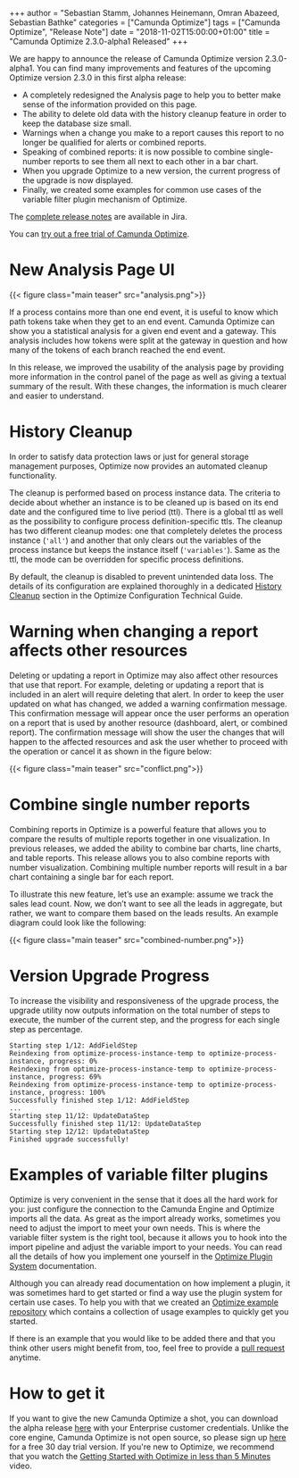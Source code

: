 +++
author = "Sebastian Stamm, Johannes Heinemann, Omran Abazeed, Sebastian Bathke"
categories = ["Camunda Optimize"]
tags = ["Camunda Optimize", "Release Note"]
date = "2018-11-02T15:00:00+01:00"
title = "Camunda Optimize 2.3.0-alpha1 Released"
+++

We are happy to announce the release of Camunda Optimize version 2.3.0-alpha1. You can find many improvements and features of the upcoming Optimize version 2.3.0 in this first alpha release:

* A completely redesigned the Analysis page to help you to better make sense of the information provided on this page.
* The ability to delete old data with the history cleanup feature in order to keep the database size small.
* Warnings when a change you make to a report causes this report to no longer be qualified for alerts or combined reports.
* Speaking of combined reports: it is now possible to combine single-number reports to see them all next to each other in a bar chart.
* When you upgrade Optimize to a new version, the current progress of the upgrade is now displayed.
* Finally, we created some examples for common use cases of the variable filter plugin mechanism of Optimize.

The [complete release notes](https://app.camunda.com/jira/secure/ReleaseNote.jspa?projectId=10730&version=15347) are available in Jira.

You can [try out a free trial of Camunda Optimize](#how-to-get-it).

# New Analysis Page UI

{{< figure class="main teaser" src="analysis.png">}}

If a process contains more than one end event, it is useful to know which path tokens take when they get to an end event. Camunda Optimize can show you a statistical analysis for a given end event and a gateway. This analysis includes how tokens were split at the gateway in question and how many of the tokens of each branch reached the end event.

In this release, we improved the usability of the analysis page by providing more information in the control panel of the page as well as giving a textual summary of the result. With these changes, the information is much clearer and easier to understand.

# History Cleanup

In order to satisfy data protection laws or just for general storage management purposes, Optimize now provides an automated cleanup functionality.

The cleanup is performed based on process instance data. The criteria to decide about whether an instance is to be cleaned up is based on its end date and the configured time to live period (ttl). There is a global ttl as well as the possibility to configure process definition-specific ttls. The cleanup has two different cleanup modes: one that completely deletes the process instance (`'all'`) and another that only clears out the variables of the process instance but keeps the instance itself (`'variables'`). Same as the ttl, the mode can be overridden for specific process definitions.

By default, the cleanup is disabled to prevent unintended data loss. The details of its configuration are explained thoroughly in a dedicated [History Cleanup](https://docs.camunda.org/optimize/latest/technical-guide/history-cleanup/) section in the Optimize Configuration Technical Guide.

# Warning when changing a report affects other resources

Deleting or updating a report in Optimize may also affect other resources that use that report. For example, deleting or updating a report that is included in an alert will require deleting that alert. In order to keep the user updated on what has changed, we added a warning confirmation message. This confirmation message will appear once the user performs an operation on a report that is used by another resource (dashboard, alert, or combined report). The confirmation message will show the user the changes that will happen to the affected resources and ask the user whether to proceed with the operation or cancel it as shown in the figure below:

{{< figure class="main teaser" src="conflict.png">}}

# Combine single number reports

Combining reports in Optimize is a powerful feature that allows you to compare the results of multiple reports together in one visualization. In previous releases, we added the ability to combine bar charts, line charts, and table reports. This release allows you to also combine reports with number visualization. Combining multiple number reports will result in a bar chart containing a single bar for each report.

To illustrate this new feature, let’s use an example: assume we track the sales lead count. Now, we don’t want to see all the leads in aggregate, but rather, we want to compare them based on the leads results. An example diagram could look like the following:

{{< figure class="main teaser" src="combined-number.png">}}

# Version Upgrade Progress

To increase the visibility and responsiveness of the upgrade process, the upgrade utility now outputs information on the total number of steps to execute, the number of the current step, and the progress for each single step as percentage.

```
Starting step 1/12: AddFieldStep
Reindexing from optimize-process-instance-temp to optimize-process-instance, progress: 0%
Reindexing from optimize-process-instance-temp to optimize-process-instance, progress: 69%
Reindexing from optimize-process-instance-temp to optimize-process-instance, progress: 100%
Successfully finished step 1/12: AddFieldStep
...
Starting step 11/12: UpdateDataStep
Successfully finished step 11/12: UpdateDataStep
Starting step 12/12: UpdateDataStep
Finished upgrade successfully!
```

# Examples of variable filter plugins

Optimize is very convenient in the sense that it does all the hard work for you: just configure the connection to the Camunda Engine and
Optimize imports all the data. As great as the import already works, sometimes you need to adjust the import to meet your own needs.
This is where the variable filter system is the right tool, because it allows you to hook into the import pipeline and adjust the variable
import to your needs. You can read all the details of how you implement one yourself in the [Optimize Plugin System](https://docs.camunda.org/optimize/2.2/technical-guide/import/plugins/) documentation.

Although you can already read documentation on how implement a plugin, it was sometimes hard to get started or find a way use
the plugin system for certain use cases. To help you with that we created an [Optimize example repository](https://github.com/camunda/camunda-optimize-examples)
which contains a collection of usage examples to quickly get you started.

If there is an example that you would like to be added there and that you think other users might benefit from, too, feel free to provide a [pull request](https://github.com/camunda/camunda-optimize-examples/pulls) anytime.

# How to get it

If you want to give the new Camunda Optimize a shot, you can download the alpha release [here](https://docs.camunda.org/enterprise/download/#camunda-optimize) with your Enterprise customer credentials. Unlike the core engine, Camunda Optimize is not open source, so please sign up [here](https://camunda.com/download/enterprise/) for a free 30 day trial version. If you're new to Optimize, we recommend that you watch the [Getting Started with Optimize in less than 5 Minutes](https://camunda.com/learn/videos/getting-started-optimize/) video.
